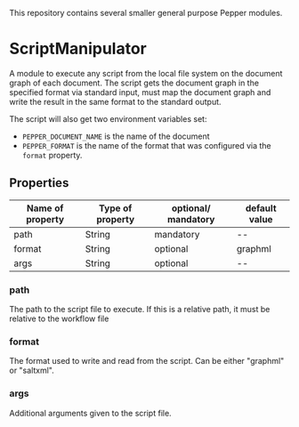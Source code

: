 This repository contains several smaller general purpose Pepper modules.

# ScriptManipulator

A module to execute any script from the local file system on the 
document graph of each document. The script gets the document graph in the 
specified format via standard input, must map the document graph and write
the result in the same format to the standard output.

The script will also get two environment variables set:
- `PEPPER_DOCUMENT_NAME` is the name of the document
- `PEPPER_FORMAT` is the name of the format that was configured via the `format` property.

## Properties

| Name of property | Type of property | optional/ mandatory | default value |
| ---------------- | ---------------- | ------------------- | ------------- |
| path             | String           | mandatory           | --            |
| format           | String           | optional            | graphml       |
| args             | String           | optional            | --            |

### path

The path to the script file to execute. If this is a relative path, it must be relative to the
workflow file

### format

The format used to write and read from the script. Can be either "graphml" or "saltxml".

### args

Additional arguments given to the script file.
